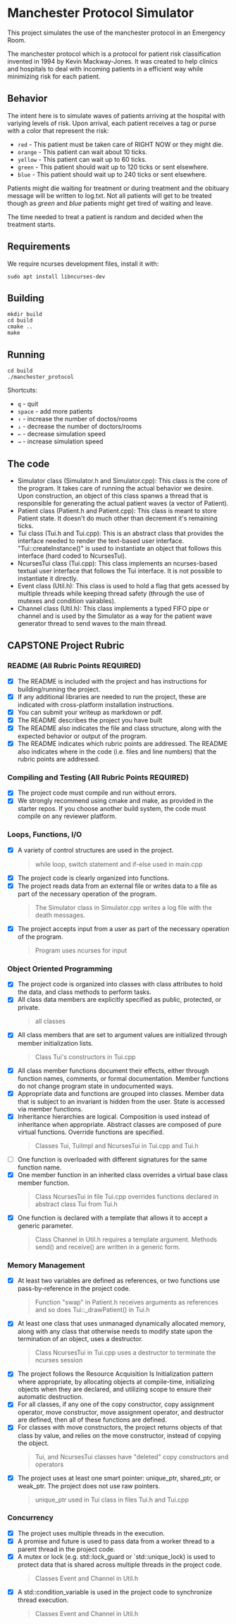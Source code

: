 # Manchester Protocol Simulator

This project simulates the use of the manchester protocol in an Emergency Room.

The manchester protocol which is a protocol for patient risk classification
invented in 1994 by Kevin Mackway-Jones. It was created to help clinics and
hospitals to deal with incoming patients in a efficient way while minimizing
risk for each patient.

## Behavior

The intent here is to simulate waves of patients arriving at the hospital with
variying levels of risk. Upon arrival, each patient receives a tag or purse with
a color that represent the risk:

* `red` - This patient must be taken care of RIGHT NOW or they might die.
* `orange` - This patient can wait about 10 ticks.
* `yellow` - This patient can wait up to 60 ticks.
* `green` - This patient should wait up to 120 ticks or sent elsewhere.
* `blue` - This patient should wait up to 240 ticks or sent elsewhere.

Patients might die waiting for treatment or during treatment and the obituary
message will be written to log.txt. Not all patients will get to be treated
though as *green* and *blue* patients might get tired of waiting and leave.

The time needed to treat a patient is random and decided when the treatment starts.

## Requirements

We require ncurses development files, install it with:

    sudo apt install libncurses-dev

## Building

    mkdir build
    cd build
    cmake ..
    make

## Running

    cd build
    ./manchester_protocol

Shortcuts:

* `q` - quit
* `space` - add more patients
* `↑` - increase the number of doctos/rooms
* `↓` - decrease the number of doctors/rooms
* `←` - decrease simulation speed
* `→` - increase simulation speed

## The code

* Simulator class (Simulator.h and Simulator.cpp): This class is the core of the
  program. It takes care of running the actual behavior we desire. Upon
  construction, an object of this class spanws a thread that is responsible for
  generating the actual patient waves (a vector of Patient).
* Patient class (Patient.h and Patient.cpp): This class is meant to store
  Patient state. It doesn't do much other than decrement it's remaining ticks.
* Tui class (Tui.h and Tui.cpp): This is an abstract class that provides the
  interface needed to render the text-based user interface.
  "Tui::createInstance()" is used to instantiate an object that follows this
  interface (hard coded to NcursesTui).
* NcursesTui class (Tui.cpp): This class implements an ncurses-based textual
  user interface that follows the Tui interface. It is not possible to
  instantiate it directly.
* Event class (Util.h): This class is used to hold a flag that gets acessed by
  multiple threads while keeping thread safety (through the use of mutexes and condition vairables).
* Channel class (Util.h): This class implements a typed FIFO pipe or channel and
  is used by the Simulator as a way for the patient wave generator thread to
  send waves to the main thread.


## CAPSTONE Project Rubric

### README (All Rubric Points REQUIRED)

* [x] The README is included with the project and has instructions for building/running the project.
* [x] If any additional libraries are needed to run the project, these are indicated with cross-platform installation instructions.
* [x] You can submit your writeup as markdown or pdf.
* [x] The README describes the project you have built
* [x] The README also indicates the file and class structure, along with the expected behavior or output of the program.
* [x] The README indicates which rubric points are addressed. The README also indicates where in the code (i.e. files and line numbers) that the rubric points are addressed.

### Compiling and Testing (All Rubric Points REQUIRED)

* [x] The project code must compile and run without errors.
* [x] We strongly recommend using cmake and make, as provided in the starter repos. If you choose another build system, the code must compile on any reviewer platform.

### Loops, Functions, I/O

* [x] A variety of control structures are used in the project.
    > while loop, switch statement and if-else used in main.cpp
* [x] The project code is clearly organized into functions.
* [x] The project reads data from an external file or writes data to a file as part of the necessary operation of the program.
    > The Simulator class in Simulator.cpp writes a log file with the death messages.
* [x] The project accepts input from a user as part of the necessary operation of the program.
    > Program uses ncurses for input

### Object Oriented Programming

* [x] The project code is organized into classes with class attributes to hold the data, and class methods to perform tasks.
* [x] All class data members are explicitly specified as public, protected, or private.
    > all classes
* [x] All class members that are set to argument values are initialized through member initialization lists.
    > Class Tui's constructors in Tui.cpp
* [x] All class member functions document their effects, either through function names, comments, or formal documentation. Member functions do not change program state in undocumented ways.
* [x] Appropriate data and functions are grouped into classes. Member data that is subject to an invariant is hidden from the user. State is accessed via member functions.
* [x] Inheritance hierarchies are logical. Composition is used instead of inheritance when appropriate. Abstract classes are composed of pure virtual functions. Override functions are specified. 
    > Classes Tui, TuiImpl and NcursesTui in Tui.cpp and Tui.h
* [ ] One function is overloaded with different signatures for the same function name.
* [x] One member function in an inherited class overrides a virtual base class member function.
    > Class NcursesTui in file Tui.cpp overrides functions declared in abstract class Tui from Tui.h
* [x] One function is declared with a template that allows it to accept a generic parameter.
    > Class Channel in Util.h requires a template argument. Methods send() and receive() are written in a generic form.

### Memory Management

* [x] At least two variables are defined as references, or two functions use pass-by-reference in the project code.
    > Function "swap" in Patient.h receives arguments as references and so does Tui::_drawPatient() in Tui.h
* [x] At least one class that uses unmanaged dynamically allocated memory, along with any class that otherwise needs to modify state upon the termination of an object, uses a destructor.
    > Class NcursesTui in Tui.cpp uses a destructor to terminate the ncurses session
* [x] The project follows the Resource Acquisition Is Initialization pattern where appropriate, by allocating objects at compile-time, initializing objects when they are declared, and utilizing scope to ensure their automatic destruction.
* [x] For all classes, if any one of the copy constructor, copy assignment operator, move constructor, move assignment operator, and destructor are defined, then all of these functions are defined.
* [x] For classes with move constructors, the project returns objects of that class by value, and relies on the move constructor, instead of copying the object.
    > Tui, and NcursesTui classes have "deleted" copy constructors and operators
* [x] The project uses at least one smart pointer: unique_ptr, shared_ptr, or weak_ptr. The project does not use raw pointers.
    > unique_ptr used in Tui class in files Tui.h and Tui.cpp

### Concurrency
* [x] The project uses multiple threads in the execution.
* [x] A promise and future is used to pass data from a worker thread to a parent thread in the project code.
* [x] A mutex or lock (e.g. std::lock_guard or `std::unique_lock) is used to protect data that is shared across multiple threads in the project code.
    > Classes Event and Channel in Util.h
* [x] A std::condition_variable is used in the project code to synchronize thread execution.
    > Classes Event and Channel in Util.h